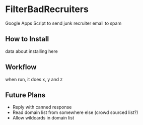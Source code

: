 # FilterBadRecruiters
Google Apps Script to send junk recruiter email to spam 

## How to Install

data about installing here

## Workflow

when run, it does x, y and z

## Future Plans

* Reply with canned response
* Read domain list from somewhere else (crowd sourced list?)
* Allow wildcards in domain list


